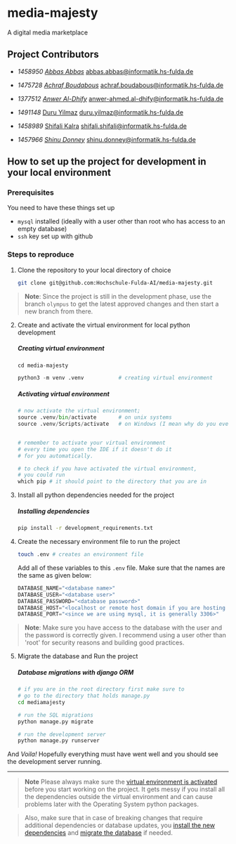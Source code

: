 # media-majesty
A digital media marketplace


## Project Contributors

- _1458950_
_[Abbas Abbas](https://github.com/AbbasRabbani)_
[abbas.abbas@informatik.hs-fulda.de](mailto:abbas.abbas@informatik.hs-fulda.de)

- _1475728_
_[Achraf Boudabous](https://github.com/BoudabousAchraf)_
[achraf.boudabous@informatik.hs-fulda.de](mailto:achraf.boudabous@informatik.hs-fulda.de)

- _1377512_
_[Anwer Al-Dhify](https://github.com/AnwerHSFulda)_
[anwer-ahmed.al-dhify@informatik.hs-fulda.de](mailto:anwer-ahmed.al-dhify@informatik.hs-fulda.de)

- _1491148_
[Duru Yilmaz](https://github.com/dyilmaz03)
[duru.yilmaz@informatik.hs-fulda.de](mailto:duru.yilmaz@informatik.hs-fulda.de)

- _1458989_
[Shifali Kalra](https://github.com/shifalikalra)
[shifali.shifali@informatik.hs-fulda.de](mailto:shifali.shifali@informatik.hs-fulda.de)

- _1457966_
_[Shinu Donney](https://github.com/7ze)_
[shinu.donney@informatik.hs-fulda.de](mailto:shinu.donney@informatik.hs-fulda.de)


## How to set up the project for development in your local environment

### Prerequisites


You need to have these things set up

- `mysql` installed (ideally with a user other than root who has access to an empty database)
- `ssh` key set up with github


### Steps to reproduce

1. Clone the repository to your local directory of choice

    ```bash
    git clone git@github.com:Hochschule-Fulda-AI/media-majesty.git
    ```

> **Note**:
> Since the project is still in the development phase, use the branch `olympus`
> to get the latest approved changes and then start a new branch from there.

2. Create and activate the virtual environment for local python development

    ##### Creating virtual environment

    ```python
    cd media-majesty

    python3 -m venv .venv           # creating virtual environment
    ```

    ##### Activating virtual environment

    ```python
    # now activate the virtual environment;
    source .venv/bin/activate       # on unix systems
    source .venv/Scripts/activate   # on Windows (I mean why do you even use Windows really?)


    # remember to activate your virtual environment
    # every time you open the IDE if it doesn't do it
    # for you automatically.

    # to check if you have activated the virtual environment,
    # you could run
    which pip # it should point to the directory that you are in
    ```

3. Install all python dependencies needed for the project

    ##### Installing dependencies
    ```bash
    pip install -r development_requirements.txt
    ```

4. Create the necessary environment file to run the project

    ```bash
    touch .env # creates an environment file
    ```

    Add all of these variables to this `.env` file. Make sure that
    the names are the same as given below:

    ```python
    DATABASE_NAME="<database name>"
    DATABASE_USER="<database user>"
    DATABASE_PASSWORD="<database password>"
    DATABASE_HOST="<localhost or remote host domain if you are hosting one>"
    DATABASE_PORT="<since we are using mysql, it is generally 3306>"
    ```

> **Note**:
> Make sure you have access to the database with the user and the password
> is correctly given. I recommend using a user other than 'root' for security
> reasons and building good practices.

5. Migrate the database and Run the project

    ##### Database migrations with django ORM

    ```bash
    # if you are in the root directory first make sure to
    # go to the directory that holds manage.py
    cd mediamajesty

    # run the SQL migrations
    python manage.py migrate

    # run the development server
    python manage.py runserver
    ```

And _Voila!_ Hopefully everything must have went well and you should see the
development server running.

---

> **Note**
> Please always make sure the [virtual environment is
> activated](#activating-virtual-environment) before you start working on the
> project. It gets messy if you install all the dependencies outside the
> virtual environment and can cause problems later with the Operating System
> python packages.

> Also, make sure that in case of breaking changes that require additional
> dependencies or database updates, you [install the new
> dependencies](#installing-dependencies) and [migrate the
> database](#database-migrations-with-django-orm) if needed.
